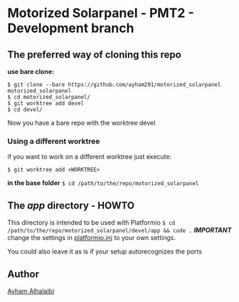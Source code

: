 # Motorized Solarpanel - PMT2 - Development branch

## The preferred way of cloning this repo
  
**use bare clone:**

```
$ git clone --bare https://github.com/ayham291/motorized_solarpanel motorized_solarpanel
$ cd motorized_solarpanel/
$ git worktree add devel
$ cd devel/
```

Now you have a bare repo with the worktree devel

### Using a different worktree

if you want to work on a different worktree just execute:

`$ git worktree add <WORKTREE>`

**in the base folder** `$ cd /path/to/the/repo/motorized_solarpanel`

## The *app* directory - HOWTO

This directory is intended to be used with Platformio
`$ cd /path/to/the/repo/motorized_solarpanel/devel/app && code .`
_**IMPORTANT**_ change the settings in [platformio.ini](https://github.com/ayham291/motorized_solarpanel/blob/devel/app/platformio.ini#L16-18) to your own settings.

You could also leave it as is if your setup autorecognizes the ports

## Author

[Ayham Alhalaibi](https://github.com/ayham291)
